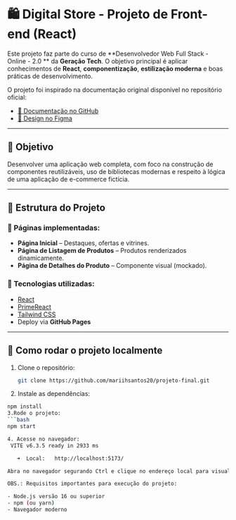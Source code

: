 # 🛍️ Digital Store - Projeto de Front-end (React)
Este projeto faz parte do curso de **Desenvolvedor Web Full Stack - Online - 2.0 ** da **Geração Tech**. O objetivo principal é aplicar conhecimentos de **React**, **componentização**, **estilização moderna** e boas práticas de desenvolvimento.

O projeto foi inspirado na documentação original disponível no repositório oficial:

- [📄 Documentação no GitHub](https://github.com/digitalcollegebr/projeto-digital-store)
- [🎨 Design no Figma](https://www.figma.com/design/cfb4F7ZXMFQmvmTn3PKI4z/DRIP-STORE---DIGITAL-COLLEGE?node-id=22-30)

---
## 🎯 Objetivo

Desenvolver uma aplicação web completa, com foco na construção de componentes reutilizáveis, uso de bibliotecas modernas e respeito à lógica de uma aplicação de e-commerce fictícia.

---
## 🧱 Estrutura do Projeto

### 🔹 Páginas implementadas:

- **Página Inicial** – Destaques, ofertas e vitrines.
- **Página de Listagem de Produtos** – Produtos renderizados dinamicamente.
- **Página de Detalhes do Produto** – Componente visual (mockado).

### 🔧 Tecnologias utilizadas:

- [React](https://reactjs.org/)
- [PrimeReact](https://primereact.org/)
- [Tailwind CSS](https://tailwindcss.com/)
- Deploy via **GitHub Pages**

---
## 🚀 Como rodar o projeto localmente

1. Clone o repositório:
   ```bash
   git clone https://github.com/mariihsantos20/projeto-final.git

2. Instale as dependências:
```bash
npm install
3.Rode o projeto:
```bash
npm start

4. Acesse no navegador:
 VITE v6.3.5 ready in 2933 ms

   ➜  Local:   http://localhost:5173/

Abra no navegador segurando Ctrl e clique no endereço local para visualizar o projeto.

OBS.: Requisitos importantes para execução do projeto:

- Node.js versão 16 ou superior
- npm (ou yarn)
- Navegador moderno
 
